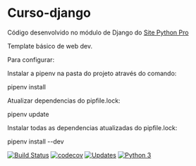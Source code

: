 # Curso-django
Código desenvolvido no módulo de Django do [Site Python Pro](www.python.pro.br)

Template básico de web dev.

Para configurar:

Instalar a pipenv na pasta do projeto através do comando:

pipenv install

Atualizar dependencias do pipfile.lock:

pipenv update

Instalar todas as dependencias atualizadas do pipfile.lock:

pipenv install --dev

[![Build Status](https://travis-ci.com/andremenezees/template-basico.svg?branch=master)](https://travis-ci.com/andremenezees/template-basico)
[![codecov](https://codecov.io/gh/andremenezees/curso-django/branch/master/graph/badge.svg)](https://codecov.io/gh/andremenezees/curso-django)
[![Updates](https://pyup.io/repos/github/andremenezees/curso-django/shield.svg)](https://pyup.io/repos/github/andremenezees/curso-django/)
[![Python 3](https://pyup.io/repos/github/andremenezees/curso-django/python-3-shield.svg)](https://pyup.io/repos/github/andremenezees/curso-django/)

